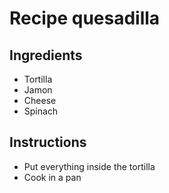 # Recipe quesadilla

## Ingredients

- Tortilla
- Jamon
- Cheese
- Spinach


## Instructions

- Put everything inside the tortilla
- Cook in a pan
